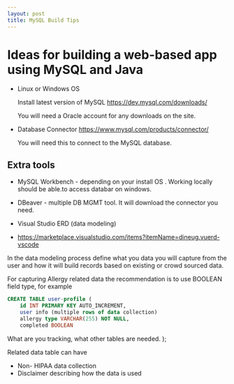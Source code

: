 ```yaml
---
layout: post
title: MySQL Build Tips
---
```


# Ideas for building a web-based app using MySQL and Java

* Linux or Windows OS

  Install latest version of MySQL
  https://dev.mysql.com/downloads/

  You will need a Oracle account for any downloads on the site. 

* Database Connector
  https://www.mysql.com/products/connector/

  You will need this to connect to the MySQL database.

## Extra tools

* MySQL Workbench - depending on your install OS . Working locally should be able.to access databar on windows.

* DBeaver - multiple DB MGMT tool. It will download the connector you need.

* Visual Studio ERD (data modeling)

* https://marketplace.visualstudio.com/items?itemName=dineug.vuerd-vscode


In the data modeling process define what you data you will capture from the user and how it will build records based on 
existing or crowd sourced data.

For capturing Allergy related data the recommendation is to use BOOLEAN field type, for example

```sql
CREATE TABLE user-profile (
    id INT PRIMARY KEY AUTO_INCREMENT,
    user info (multiple rows of data collection)
    allergy type VARCHAR(255) NOT NULL, 
    completed BOOLEAN
```
    
 What are you tracking, what other tables are needed.
);

Related data table can have 

* Non- HIPAA data collection
* Disclaimer describing how the data is used



